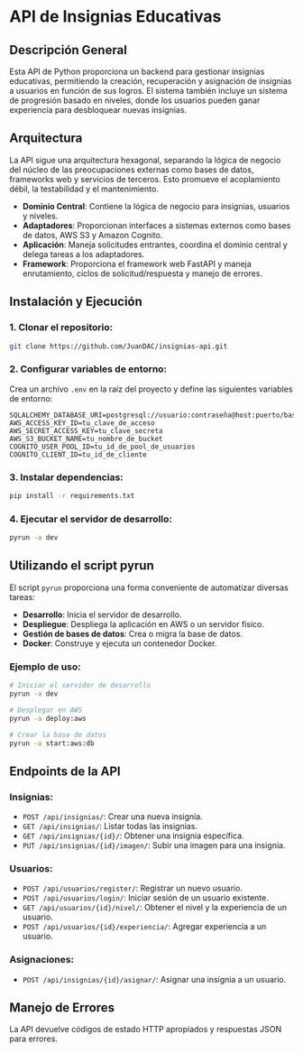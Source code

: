 # API de Insignias Educativas

## Descripción General
Esta API de Python proporciona un backend para gestionar insignias educativas, permitiendo la creación, recuperación y asignación de insignias a usuarios en función de sus logros. El sistema también incluye un sistema de progresión basado en niveles, donde los usuarios pueden ganar experiencia para desbloquear nuevas insignias.

## Arquitectura
La API sigue una arquitectura hexagonal, separando la lógica de negocio del núcleo de las preocupaciones externas como bases de datos, frameworks web y servicios de terceros. Esto promueve el acoplamiento débil, la testabilidad y el mantenimiento.

- **Dominio Central**: Contiene la lógica de negocio para insignias, usuarios y niveles.
- **Adaptadores**: Proporcionan interfaces a sistemas externos como bases de datos, AWS S3 y Amazon Cognito.
- **Aplicación**: Maneja solicitudes entrantes, coordina el dominio central y delega tareas a los adaptadores.
- **Framework**: Proporciona el framework web FastAPI y maneja enrutamiento, ciclos de solicitud/respuesta y manejo de errores.

## Instalación y Ejecución

### 1. Clonar el repositorio:
```bash
git clone https://github.com/JuanDAC/insignias-api.git
```

### 2. Configurar variables de entorno:
Crea un archivo `.env` en la raíz del proyecto y define las siguientes variables de entorno:
```
SQLALCHEMY_DATABASE_URI=postgresql://usuario:contraseña@host:puerto/base_de_datos
AWS_ACCESS_KEY_ID=tu_clave_de_acceso
AWS_SECRET_ACCESS_KEY=tu_clave_secreta
AWS_S3_BUCKET_NAME=tu_nombre_de_bucket
COGNITO_USER_POOL_ID=tu_id_de_pool_de_usuarios
COGNITO_CLIENT_ID=tu_id_de_cliente
```

### 3. Instalar dependencias:
```bash
pip install -r requirements.txt
```

### 4. Ejecutar el servidor de desarrollo:
```bash
pyrun -a dev
```

## Utilizando el script pyrun
El script `pyrun` proporciona una forma conveniente de automatizar diversas tareas:

- **Desarrollo**: Inicia el servidor de desarrollo.
- **Despliegue**: Despliega la aplicación en AWS o un servidor físico.
- **Gestión de bases de datos**: Crea o migra la base de datos.
- **Docker**: Construye y ejecuta un contenedor Docker.

### Ejemplo de uso:
```bash
# Iniciar el servidor de desarrollo
pyrun -a dev

# Desplegar en AWS
pyrun -a deploy:aws

# Crear la base de datos
pyrun -a start:aws:db
```

## Endpoints de la API

### Insignias:
- `POST /api/insignias/`: Crear una nueva insignia.
- `GET /api/insignias/`: Listar todas las insignias.
- `GET /api/insignias/{id}/`: Obtener una insignia específica.
- `PUT /api/insignias/{id}/imagen/`: Subir una imagen para una insignia.

### Usuarios:
- `POST /api/usuarios/register/`: Registrar un nuevo usuario.
- `POST /api/usuarios/login/`: Iniciar sesión de un usuario existente.
- `GET /api/usuarios/{id}/nivel/`: Obtener el nivel y la experiencia de un usuario.
- `POST /api/usuarios/{id}/experiencia/`: Agregar experiencia a un usuario.

### Asignaciones:
- `POST /api/insignias/{id}/asignar/`: Asignar una insignia a un usuario.

## Manejo de Errores
La API devuelve códigos de estado HTTP apropiados y respuestas JSON para errores.
